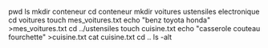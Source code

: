 pwd
ls
mkdir conteneur
cd conteneur
mkdir voitures ustensiles electronique
cd voitures
touch mes_voitures.txt
echo "benz toyota honda" >mes_voitures.txt
cd ../ustensiles
touch cuisine.txt
echo "casserole couteau fourchette" >cuisine.txt
cat cuisine.txt
cd ..
ls -alt